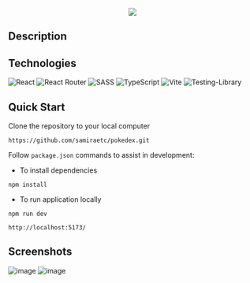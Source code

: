 <p align="center">
  <img  src="https://user-images.githubusercontent.com/22984504/212837724-0d25e100-5168-4631-afcc-8f277307a37e.png">
</p>


## Description


## Technologies

![React](https://img.shields.io/badge/react-%2320232a.svg?style=for-the-badge&logo=react&logoColor=%2361DAFB)
![React Router](https://img.shields.io/badge/React_Router-CA4245?style=for-the-badge&logo=react-router&logoColor=white)
![SASS](https://img.shields.io/badge/SASS-hotpink.svg?style=for-the-badge&logo=SASS&logoColor=white)
![TypeScript](https://img.shields.io/badge/typescript-%23007ACC.svg?style=for-the-badge&logo=typescript&logoColor=white)
![Vite](https://img.shields.io/badge/vite-%23646CFF.svg?style=for-the-badge&logo=vite&logoColor=white)
![Testing-Library](https://img.shields.io/badge/-TestingLibrary-%23E33332?style=for-the-badge&logo=testing-library&logoColor=white)

## Quick Start

Clone the repository to your local computer

```
https://github.com/samiraetc/pokedex.git
```

Follow `package.json` commands to assist in development:

- To install dependencies 

```
npm install
```

- To run application locally

```
npm run dev
```

```
http://localhost:5173/
```

## Screenshots
![image](https://user-images.githubusercontent.com/22984504/212836099-a148abdb-dbaf-4ddf-89cc-f30985b44357.png)
![image](https://user-images.githubusercontent.com/22984504/212836143-bb291ead-6cbb-4b13-94cf-7ac2bedb5784.png)

